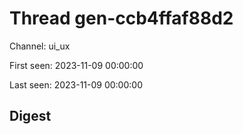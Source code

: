 # Thread gen-ccb4ffaf88d2
Channel: ui_ux

First seen: 2023-11-09 00:00:00

Last seen: 2023-11-09 00:00:00

## Digest


